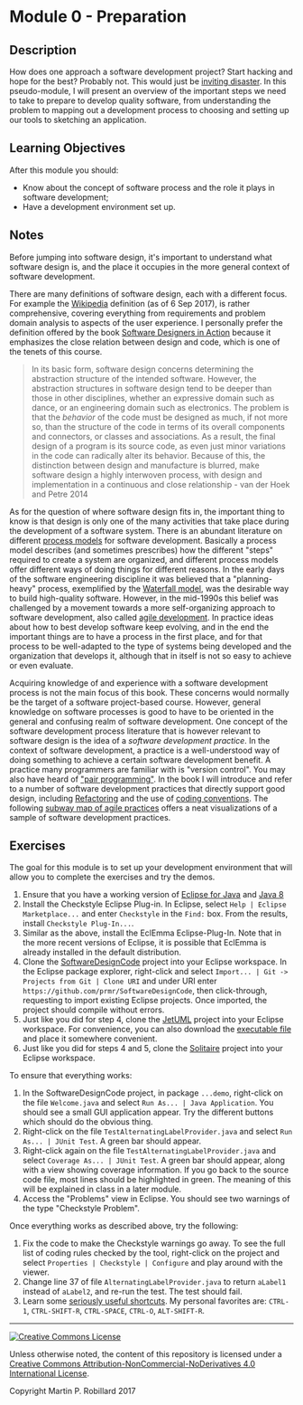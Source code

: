 # Module 0 - Preparation

## Description

How does one approach a software development project? Start hacking and hope for the best? Probably not. This would just be [inviting disaster](https://spectrum.ieee.org/lessons-from-a-decade-of-it-failures). In this pseudo-module, I will present an overview of the important steps we need to take to prepare to develop quality software, from understanding the problem to mapping out a development process to choosing and setting up our tools to sketching an application.

## Learning Objectives

After this module you should:

* Know about the concept of software process and the role it plays in software development;
* Have a development environment set up.

## Notes

Before jumping into software design, it's important to understand what software design is, and the place it occupies in the more general context of software development.

There are many definitions of software design, each with a different focus. For example the [Wikipedia](https://en.wikipedia.org/wiki/Software_design) definition (as of 6 Sep 2017), is rather comprehensive, covering everything from requirements and problem domain analysis to aspects of the user experience. I personally prefer the definition offered by the book [Software Designers in Action](http://dl.acm.org/citation.cfm?id=2535028) because it emphasizes the close relation between design and code, which is one of the tenets of this course.

> In its basic form, software design concerns determining the abstraction structure of the intended software. However, the abstraction structures in software design tend to be deeper than those in other disciplines, whether an expressive domain such as dance, or an engineering domain such as electronics. The problem is that the *behavior* of the code must be designed as much, if not more so, than the structure of the code in terms of its overall components and connectors, or classes and associations. As a result, the final design of a program is its source code, as even just minor variations in the code can radically alter its behavior. Because of this, the distinction between design and manufacture is blurred, make software design a highly interwoven process, with design and implementation in a continuous and close relationship - van der Hoek and Petre 2014

As for the question of where software design fits in, the important thing to know is that design is only one of the many activities that take place during the development of a software system. There is an abundant literature on different [process models](https://en.wikipedia.org/wiki/Software_development_process) for software development. Basically a process model describes (and sometimes prescribes) how the different "steps" required to create a system are organized, and different process models offer different ways of doing things for different reasons. In the early days of the software engineering discipline it was believed that a "planning-heavy" process, exemplified by the [Waterfall model](https://en.wikipedia.org/wiki/Software_development_process#Waterfall_development), was the desirable way to build high-quality software. However, in the mid-1990s this belief was challenged by a movement towards a more self-organizing approach to software development, also called [agile development](https://en.wikipedia.org/wiki/Agile_software_development). In practice ideas about how to best develop software keep evolving, and in the end the important things are to have a process in the first place, and for that process to be well-adapted to the type of systems being developed and the organization that develops it, although that in itself is not so easy to achieve or even evaluate. 

Acquiring knowledge of and experience with a software development process is not the main focus of this book. These concerns would normally be the target of a software project-based course. However, general knowledge on software processes is good to have to be oriented in the general and confusing realm of software development. One concept of the software development process literature that is however relevant to software design is the idea of a *software development practice*. In the context of software development, a practice is a well-understood way of doing something to achieve a certain software development benefit. A practice many programmers are familiar with is "version control". You may also have heard of ["pair programming"](https://en.wikipedia.org/wiki/Pair_programming). In the book I will introduce and refer to a number of software development practices that directly support good design, including [Refactoring](https://en.wikipedia.org/wiki/Code_refactoring) and the use of [coding conventions](https://en.wikipedia.org/wiki/Coding_conventions). The following [subway map of agile practices](https://www.agilealliance.org/agile101/subway-map-to-agile-practices/) offers a neat visualizations of a sample of software development practices.

## Exercises

The goal for this module is to set up your development environment that will allow you to complete the exercises and try the demos. 

1. Ensure that you have a working version of [Eclipse for Java](http://www.eclipse.org/) and [Java 8](https://www.java.com/en/)
2. Install the Checkstyle Eclipse Plug-in. In Eclipse, select `Help | Eclipse Marketplace...` and enter `Checkstyle` in the `Find:` box. From the results, install `Checkstyle Plug-In...`.
3. Similar as the above, install the EclEmma Eclipse-Plug-In. Note that in the more recent versions of Eclipse, it is possible that EclEmma is already installed in the default distribution.
4. Clone the [SoftwareDesignCode](https://github.com/prmr/SoftwareDesignCode) project into your Eclipse workspace. In the Eclipse package explorer, right-click and select `Import... | Git -> Projects from Git | Clone URI` and under URI enter `https://github.com/prmr/SoftwareDesignCode`, then click-through, requesting to import existing Eclipse projects. Once imported, the project should compile without errors.
5. Just like you did for step 4, clone the [JetUML](https://github.com/prmr/JetUML) project into your Eclipse workspace. For convenience, you can also download the [executable file](http://cs.mcgill.ca/~martin/jetuml/) and place it somewhere convenient.
6. Just like you did for steps 4 and 5, clone the [Solitaire](https://github.com/prmr/Solitaire) project into your Eclipse workspace.

To ensure that everything works:

1. In the SoftwareDesignCode project, in package `...demo`, right-click on the file `Welcome.java` and select `Run As... | Java Application`. You should see a small GUI application appear. Try the different buttons which should do the obvious thing.
2. Right-click on the file `TestAlternatingLabelProvider.java` and select `Run As... | JUnit Test`. A green bar should appear.
3. Right-click again on the file `TestAlternatingLabelProvider.java` and select `Coverage As... | JUnit Test`. A green bar should appear, along with a view showing coverage information. If you go back to the source code file, most lines should be highlighted in green. The meaning of this will be explained in class in a later module.
4. Access the "Problems" view in Eclipse. You should see two warnings of the type "Checkstyle Problem".

Once everything works as described above, try the following:

1. Fix the code to make the Checkstyle warnings go away. To see the full list of coding rules checked by the tool, right-click on the project and select `Properties | Checkstyle | Configure` and play around with the viewer.
2. Change line 37 of file `AlternatingLabelProvider.java` to return `aLabel1` instead of `aLabel2`, and re-run the test. The test should fail.
3. Learn some [seriously useful shortcuts](http://www.vogella.com/tutorials/EclipseShortcuts/article.html). My personal favorites are: `CTRL-1`, `CTRL-SHIFT-R`, `CTRL-SPACE`, `CTRL-O`, `ALT-SHIFT-R`.

---

<a rel="license" href="http://creativecommons.org/licenses/by-nc-nd/4.0/"><img alt="Creative Commons License" style="border-width:0" src="https://i.creativecommons.org/l/by-nc-nd/4.0/88x31.png" /></a>

Unless otherwise noted, the content of this repository is licensed under a <a rel="license" href="http://creativecommons.org/licenses/by-nc-nd/4.0/">Creative Commons Attribution-NonCommercial-NoDerivatives 4.0 International License</a>. 

Copyright Martin P. Robillard 2017